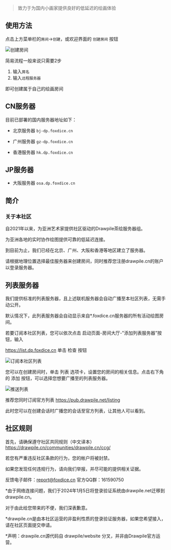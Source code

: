 > 致力于为国内小画家提供良好的低延迟的绘画体验

## 使用方法

点击上方菜单栏的`房间`->`创建`，或欢迎界面的 `创建房间` 按钮

![创建房间](https://i1.hdslb.com/bfs/article/a33f0519dcf7cf0011ac17562621a74920947164.png)

简易流程一般来说只需要2步

1. 输入`房名`
2. 输入`远程服务器`

即可创建属于自己的绘画房间

## CN服务器

目前已部署的国内服务器地址如下：

- 北京服务器 `bj-dp.foxdice.cn`

- 广州服务器 `gz-dp.foxdice.cn`

- 香港服务器 `hk.dp.foxdice.cn`


## JP服务器

- 大阪服务器 `osa.dp.foxdice.cn`

## 简介

### 关于本社区

自2021年以来，为亚洲艺术家提供社区驱动的Drawpile茶绘服务器组。

为亚洲各地的实时协作绘图提供可靠的低延迟连接。

到目前为止，我们已经在北京、广州、大阪和香港等地区建立了服务器。

请根据地理位置选择最佳服务器来创建房间，同时推荐您注册drawpile.cn的账户以登录服务器。

## 列表服务器

我们提供标准的列表服务器，且上述联机服务器会自动广播至本社区列表，无需手动公开。

默认情况下，此列表服务器会自动显示来自*.foxdice.cn服务器的所有活动绘图房间。

若要订阅本社区列表，您可以依次点击 启动页面-房间大厅-"添加列表服务器"按钮，输入

https://list.dp.foxdice.cn 单击 检查 按钮

![订阅本社区列表](https://i1.hdslb.com/bfs/article/92c3f0c7552312e8bb186521dd3677c020947164.png)

您可以在创建房间时，单击 列表 选项卡，设置您的房间的相关信息。点击右下角的 添加 按钮，可以选择您想要广播至的列表服务器。

![推送列表](https://i1.hdslb.com/bfs/article/d6f293ad6dbce6a8ffcfa958b169b69520947164.png)

推荐您同时订阅官方列表 https://pub.drawpile.net/listing 

此时您可以在创建会话时广播您的会话至官方列表，让其他人可以看到。

## 社区规则

首先，请确保遵守社区共同规则（中文译本）https://drawpile.cn/communities/drawpile.cn/ccg/

若您有严重违反社区条款的行为，您的帐户将被封禁。

如果您发现任何违规行为，请向我们举报，并尽可能的提供相关证据。

反馈电子邮件：report@foxdice.cn  官方QQ群：161590750


*由于网络连接问题，我们于2024年1月5日将登录验证系统由drawpile.net迁移到drawpile.cn。

对于由此给您带来的不便，我们深表歉意。

*drawpile.cn是由本社区运营的非盈利性质的登录验证服务器，如果您希望接入，请在社区页面提交申请。

*声明：drawpile.cn源代码自 drawpile/website 分叉，并非由Drawpile官方运营。



